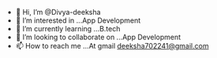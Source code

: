 - 👋 Hi, I’m @Divya-deeksha
- 👀 I’m interested in ...App Development
- 🌱 I’m currently learning ...B.tech
- 💞️ I’m looking to collaborate on ...App Development
- 📫 How to reach me ...At gmail deeksha702241@gmail.com

<!---
Divya-deeksha/Divya-deeksha is a ✨ special ✨ repository because its `README.md` (this file) appears on your GitHub profile.
You can click the Preview link to take a look at your changes.
--->
